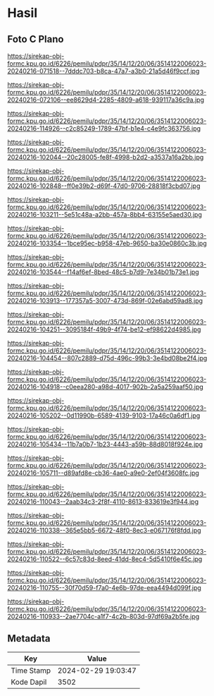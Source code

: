 # Hasil

## Foto C Plano

https://sirekap-obj-formc.kpu.go.id/6226/pemilu/pdpr/35/14/12/20/06/3514122006023-20240216-071518--7dddc703-b8ca-47a7-a3b0-21a5d46f9ccf.jpg

https://sirekap-obj-formc.kpu.go.id/6226/pemilu/pdpr/35/14/12/20/06/3514122006023-20240216-072106--ee8629d4-2285-4809-a618-939117a36c9a.jpg

https://sirekap-obj-formc.kpu.go.id/6226/pemilu/pdpr/35/14/12/20/06/3514122006023-20240216-114926--c2c85249-1789-47bf-b1e4-c4e9fc363756.jpg

https://sirekap-obj-formc.kpu.go.id/6226/pemilu/pdpr/35/14/12/20/06/3514122006023-20240216-102044--20c28005-fe8f-4998-b2d2-a3537a16a2bb.jpg

https://sirekap-obj-formc.kpu.go.id/6226/pemilu/pdpr/35/14/12/20/06/3514122006023-20240216-102848--ff0e39b2-d69f-47d0-9706-28818f3cbd07.jpg

https://sirekap-obj-formc.kpu.go.id/6226/pemilu/pdpr/35/14/12/20/06/3514122006023-20240216-103211--5e51c48a-a2bb-457a-8bb4-63155e5aed30.jpg

https://sirekap-obj-formc.kpu.go.id/6226/pemilu/pdpr/35/14/12/20/06/3514122006023-20240216-103354--1bce95ec-b958-47eb-9650-ba30e0860c3b.jpg

https://sirekap-obj-formc.kpu.go.id/6226/pemilu/pdpr/35/14/12/20/06/3514122006023-20240216-103544--f14af6ef-8bed-48c5-b7d9-7e34b01b73e1.jpg

https://sirekap-obj-formc.kpu.go.id/6226/pemilu/pdpr/35/14/12/20/06/3514122006023-20240216-103913--177357a5-3007-473d-869f-02e6abd59ad8.jpg

https://sirekap-obj-formc.kpu.go.id/6226/pemilu/pdpr/35/14/12/20/06/3514122006023-20240216-104251--3095184f-49b9-4f74-be12-ef98622d4985.jpg

https://sirekap-obj-formc.kpu.go.id/6226/pemilu/pdpr/35/14/12/20/06/3514122006023-20240216-104454--807c2889-d75d-496c-99b3-3e4bd08be2f4.jpg

https://sirekap-obj-formc.kpu.go.id/6226/pemilu/pdpr/35/14/12/20/06/3514122006023-20240216-104918--c0eea280-a98d-4017-902b-2a5a259aaf50.jpg

https://sirekap-obj-formc.kpu.go.id/6226/pemilu/pdpr/35/14/12/20/06/3514122006023-20240216-105202--0d11990b-6589-4139-9103-17a46c0a6df1.jpg

https://sirekap-obj-formc.kpu.go.id/6226/pemilu/pdpr/35/14/12/20/06/3514122006023-20240216-105434--11b7a0b7-1b23-4443-a59b-88d8018f924e.jpg

https://sirekap-obj-formc.kpu.go.id/6226/pemilu/pdpr/35/14/12/20/06/3514122006023-20240216-105711--d89afd8e-cb36-4ae0-a9e0-2ef04f3608fc.jpg

https://sirekap-obj-formc.kpu.go.id/6226/pemilu/pdpr/35/14/12/20/06/3514122006023-20240216-110043--2aab34c3-2f8f-4110-8613-833619e3f944.jpg

https://sirekap-obj-formc.kpu.go.id/6226/pemilu/pdpr/35/14/12/20/06/3514122006023-20240216-110338--365e5bb5-6672-48f0-8ec3-e067176f8fdd.jpg

https://sirekap-obj-formc.kpu.go.id/6226/pemilu/pdpr/35/14/12/20/06/3514122006023-20240216-110522--6c57c83d-8eed-41dd-8ec4-5d5410f6e45c.jpg

https://sirekap-obj-formc.kpu.go.id/6226/pemilu/pdpr/35/14/12/20/06/3514122006023-20240216-110755--30f70d59-f7a0-4e6b-97de-eea4494d099f.jpg

https://sirekap-obj-formc.kpu.go.id/6226/pemilu/pdpr/35/14/12/20/06/3514122006023-20240216-110933--2ae7704c-a1f7-4c2b-803d-97df69a2b5fe.jpg


## Metadata

| Key        | Value               |
| ---------- | ------------------- |
| Time Stamp | 2024-02-29 19:03:47 |
| Kode Dapil | 3502                |



